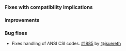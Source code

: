   [@jsuereth]: https://github.com/jsuereth
  [1885]: https://github.com/sbt/sbt/issues/1885

### Fixes with compatibility implications

### Improvements

### Bug fixes

- Fixes handling of ANSI CSI codes. [#1885][1885] by [@jsuereth][@jsuereth]
